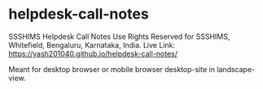 # helpdesk-call-notes
SSSHIMS Helpdesk Call Notes
Use Rights Reserved for SSSHIMS, Whitefield, Bengaluru, Karnataka, India.
Live Link: https://yash201040.github.io/helpdesk-call-notes/

Meant for desktop browser or mobile browser desktop-site in landscape-view.
